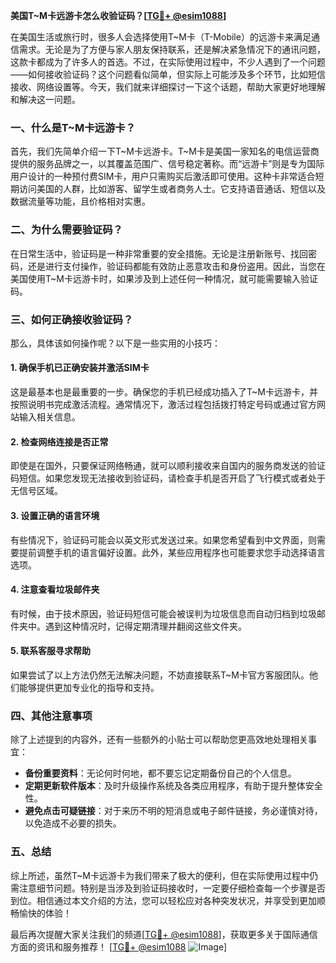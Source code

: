 **美国T~M卡远游卡怎么收验证码？[[TG💪+ @esim1088](https://t.me/s/esim1088)]**

在美国生活或旅行时，很多人会选择使用T~M卡（T-Mobile）的远游卡来满足通信需求。无论是为了方便与家人朋友保持联系，还是解决紧急情况下的通讯问题，这款卡都成为了许多人的首选。不过，在实际使用过程中，不少人遇到了一个问题——如何接收验证码？这个问题看似简单，但实际上可能涉及多个环节，比如短信接收、网络设置等。今天，我们就来详细探讨一下这个话题，帮助大家更好地理解和解决这一问题。

### 一、什么是T~M卡远游卡？

首先，我们先简单介绍一下T~M卡远游卡。T~M卡是美国一家知名的电信运营商提供的服务品牌之一，以其覆盖范围广、信号稳定著称。而“远游卡”则是专为国际用户设计的一种预付费SIM卡，用户只需购买后激活即可使用。这种卡非常适合短期访问美国的人群，比如游客、留学生或者商务人士。它支持语音通话、短信以及数据流量等功能，且价格相对实惠。

### 二、为什么需要验证码？

在日常生活中，验证码是一种非常重要的安全措施。无论是注册新账号、找回密码，还是进行支付操作，验证码都能有效防止恶意攻击和身份盗用。因此，当您在美国使用T~M卡远游卡时，如果涉及到上述任何一种情况，就可能需要输入验证码。

### 三、如何正确接收验证码？

那么，具体该如何操作呢？以下是一些实用的小技巧：

#### 1. 确保手机已正确安装并激活SIM卡
这是最基本也是最重要的一步。确保您的手机已经成功插入了T~M卡远游卡，并按照说明书完成激活流程。通常情况下，激活过程包括拨打特定号码或通过官方网站输入相关信息。

#### 2. 检查网络连接是否正常
即使是在国外，只要保证网络畅通，就可以顺利接收来自国内的服务商发送的验证码短信。如果您发现无法接收到验证码，请检查手机是否开启了飞行模式或者处于无信号区域。

#### 3. 设置正确的语言环境
有些情况下，验证码可能会以英文形式发送过来。如果您希望看到中文界面，则需要提前调整手机的语言偏好设置。此外，某些应用程序也可能要求您手动选择语言选项。

#### 4. 注意查看垃圾邮件夹
有时候，由于技术原因，验证码短信可能会被误判为垃圾信息而自动归档到垃圾邮件夹中。遇到这种情况时，记得定期清理并翻阅这些文件夹。

#### 5. 联系客服寻求帮助
如果尝试了以上方法仍然无法解决问题，不妨直接联系T~M卡官方客服团队。他们能够提供更加专业化的指导和支持。

### 四、其他注意事项

除了上述提到的内容外，还有一些额外的小贴士可以帮助您更高效地处理相关事宜：

- **备份重要资料**：无论何时何地，都不要忘记定期备份自己的个人信息。
- **定期更新软件版本**：及时升级操作系统及各类应用程序，有助于提升整体安全性。
- **避免点击可疑链接**：对于来历不明的短消息或电子邮件链接，务必谨慎对待，以免造成不必要的损失。

### 五、总结

综上所述，虽然T~M卡远游卡为我们带来了极大的便利，但在实际使用过程中仍需注意细节问题。特别是当涉及到验证码接收时，一定要仔细检查每一个步骤是否到位。相信通过本文介绍的方法，您可以轻松应对各种突发状况，并享受到更加顺畅愉快的体验！

最后再次提醒大家关注我们的频道[[TG💪+ @esim1088](https://t.me/s/esim1088)]，获取更多关于国际通信方面的资讯和服务推荐！ [[TG💪+ @esim1088](https://t.me/s/esim1088) ![Image](https://i.postimg.cc/4NQfJmqS/Snipaste-2025-05-13-00-14-12.png)]